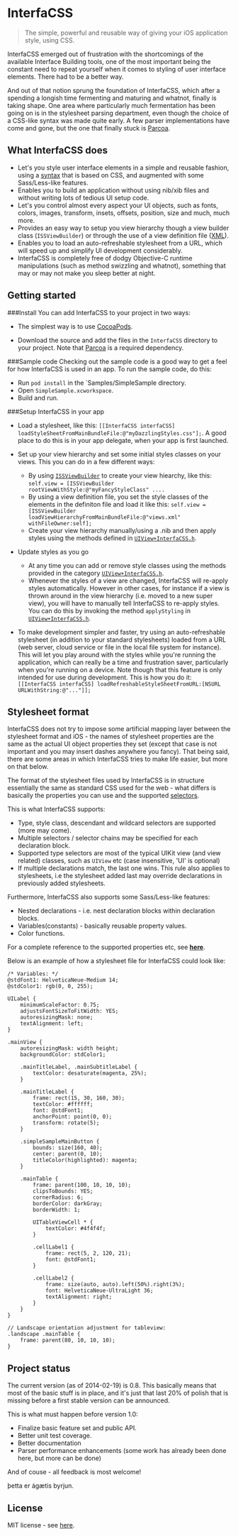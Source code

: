 InterfaCSS
==========
> The simple, powerful and reusable way of giving your iOS application style, using CSS. 

InterfaCSS emerged out of frustration with the shortcomings of the available Interface Building tools, one of the most important being the constant need to repeat yourself when it comes to styling of user interface elements. There had to be a better way. 

And out of that notion sprung the foundation of InterfaCSS, which after a spending a longish time fermenting and maturing and whatnot, finally is taking shape. One area where particularly much fermentation has been going on is in the stylesheet parsing department, even though the choice of a CSS-like syntax was made quite early. A few parser implementations have come and gone, but the one that finally stuck is [Parcoa](https://github.com/brotchie/Parcoa).


What InterfaCSS does
--------------------

* Let's you style user interface elements in a simple and reusable fashion, using a [syntax](#StylesheetFormat) that is based on CSS, and augmented with some Sass/Less-like features. 
* Enables you to build an application without using nib/xib files and without writing lots of tedious UI setup code.
* Let's you control almost every aspect your UI objects, such as fonts, colors, images, transform, insets, offsets, position, size and much, much more.
* Provides an easy way to setup you view hierarchy though a view builder class (`ISSViewBuilder`) or through the use of a view definition file ([XML](https://github.com/tolo/InterfaCSS/wiki/View-Definition-File-Reference)).
* Enables you to load an auto-refreshable stylesheet from a URL, which will speed up and simplify UI development considerably.
* InterfaCSS is completely free of dodgy Objective-C runtime manipulations (such as method swizzling and whatnot), something that may or may not make you sleep better at night.



Getting started
---------------

###Install
You can add InterfaCSS to your project in two ways: 

* The simplest way is to use [CocoaPods](http://cocoapods.org/).

* Download the source and add the files in the `InterfaCSS` directory to your project. Note that [Parcoa](https://github.com/brotchie/Parcoa) is a required dependency.


###Sample code
Checking out the sample code is a good way to get a feel for how InterfaCSS is used in an app. To run the sample code, do this: 

* Run `pod install` in the `Samples/SimpleSample directory.
* Open `SimpleSample.xcworkspace`.
* Build and run.


###Setup InterfaCSS in your app

* Load a stylesheet, like this: `[[InterfaCSS interfaCSS] loadStyleSheetFromMainBundleFile:@"myDazzlingStyles.css"];`. A good place to do this is in your app delegate, when your app is first launched.

* Set up your view hierarchy and set some initial styles classes on your views. This you can do in a few different ways: 
    * By using [`ISSViewBuilder`](InterfaCSS/UI/ISSViewBuilder.h) to create your view hiearchy, like this: `self.view = [ISSViewBuilder rootViewWithStyle:@"myFancyStyleClass" ....` 
    * By using a view definition file, you set the style classes of the elements in the definiton file and load it like this: `self.view = [ISSViewBuilder loadViewHierarchyFromMainBundleFile:@"views.xml" withFileOwner:self];` 
    * Create your view hierarchy manually/using a .nib and then apply styles using the methods defined in [`UIView+InterfaCSS.h`](InterfaCSS/UI/UIView+InterfaCSS.h). 
    
* Update styles as you go
    * At any time you can add or remove style classes using the methods provided in the category [`UIView+InterfaCSS.h`](InterfaCSS/UI/UIView+InterfaCSS.h).
    * Whenever the styles of a view are changed, InterfaCSS will re-apply styles automatically. However in other cases, for instance if a view is thrown around in the view hierarchy (i.e. moved to a new super view), you will have to manually tell InterfaCSS to re-apply styles. You can do this by invoking the method `applyStyling` in [`UIView+InterfaCSS.h`](InterfaCSS/UI/UIView+InterfaCSS.h).

* To make development simpler and faster, try using an auto-refreshable stylesheet (in addition to your standard stylesheets) loaded from a URL (web server, cloud service or file in the local file system for instance). This will let you play around with the styles while you're running the application, which can really be a time and frustration saver, particularly when you're running on a device. Note though that this feature is only intended for use during development. This is how you do it: `[[InterfaCSS interfaCSS] loadRefreshableStyleSheetFromURL:[NSURL URLWithString:@"..."]];`




<a name="StylesheetFormat">Stylesheet format</a>
------------------------------------------------

InterfaCSS does not try to impose some artificial mapping layer between the stylesheet format and iOS - the names of stylesheet properties are the same as the actual UI object properties they set (except that case is not important and you may insert dashes anywhere you fancy). That being said, there are some areas in which InterfaCSS tries to make life easier, but more on that below.

The format of the stylesheet files used by InterfaCSS is in structure essentially the same as standard CSS used for the web - what differs is basically the properties you can use and the supported [selectors](http://www.w3.org/TR/CSS21/selector.html).

This is what InterfaCSS supports: 

* Type, style class, descendant and wildcard selectors are supported (more may come).
* Multiple selectors / selector chains may be specified for each declaration block.
* Supported type selectors are most of the typical UIKit view (and view related) classes, such as `UIView` etc (case insensitive, 'UI' is optional)
* If multiple declarations match, the last one wins. This rule also applies to stylesheets, i.e the stylesheet added last may override declarations in previously added stylesheets.

Furthermore, InterfaCSS also supports some Sass/Less-like features:

* Nested declarations - i.e. nest declaration blocks within declaration blocks.
* Variables(constants) - basically reusable property values. 
* Color functions.

 
For a complete reference to the supported properties etc, see [**here**](https://github.com/tolo/InterfaCSS/wiki/Stylesheet-Property-Reference).

Below is an example of how a stylesheet file for InterfaCSS could look like:

    /* Variables: */
    @stdFont1: HelveticaNeue-Medium 14;
    @stdColor1: rgb(0, 0, 255);

    UILabel {
        minimumScaleFactor: 0.75;
        adjustsFontSizeToFitWidth: YES;
        autoresizingMask: none;
        textAlignment: left;
    }

    .mainView {
        autoresizingMask: width height;
        backgroundColor: stdColor1;

        .mainTitleLabel, .mainSubtitleLabel {
            textColor: desaturate(magenta, 25%);
        }

        .mainTitleLabel {
            frame: rect(15, 30, 160, 30);
            textColor: #ffffff;
            font: @stdFont1;
            anchorPoint: point(0, 0);
            transform: rotate(5);
        }

        .simpleSampleMainButton {
            bounds: size(160, 40);
            center: parent(0, 10);
            titleColor(highlighted): magenta;
        }
        
        .mainTable {
            frame: parent(100, 10, 10, 10);
            clipsToBounds: YES;
            cornerRadius: 6;
            borderColor: darkGray;
            borderWidth: 1;
            
            UITableViewCell * {
                textColor: #4f4f4f;
            }
            
            .cellLabel1 {
                frame: rect(5, 2, 120, 21);
                font: @stdFont1;
            }

            .cellLabel2 {
                frame: size(auto, auto).left(50%).right(3%);
                font: HelveticaNeue-UltraLight 36;
                textAlignment: right;
            }
        }
    } 

    // Landscape orientation adjustment for tableview:
    .landscape .mainTable {
        frame: parent(80, 10, 10, 10);
    }



Project status
--------------

The current version (as of 2014-02-19) is 0.8. This basically means that most of the basic stuff is in place, and it's just that last 20% of polish that is missing before a first stable version can be announced.

This is what must happen before version 1.0:

* Finalize basic feature set and public API.
* Better unit test coverage.
* Better documentation
* Parser performance enhancements (some work has already been done here, but more can be done)

And of couse - all feedback is most welcome!


þetta er ágætis byrjun.


License
--------------

MIT license - see [here](LICENSE).
